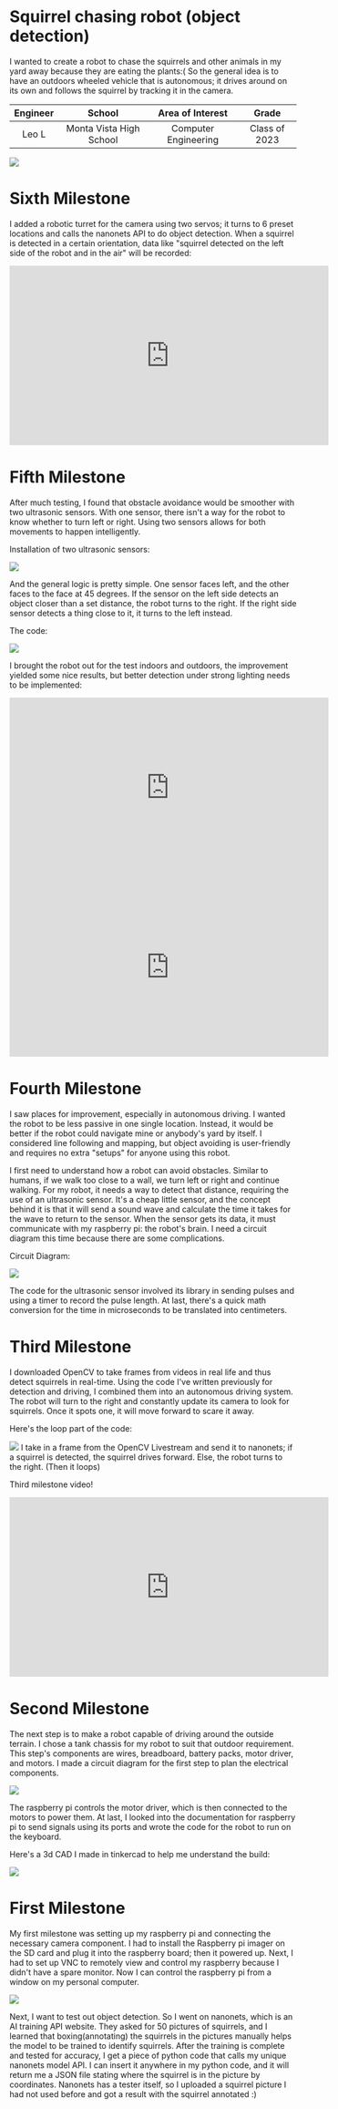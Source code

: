 ﻿# Squirrel chasing robot (object detection)
I wanted to create a robot to chase the squirrels and other animals in my yard away because they are eating the plants:( So the general idea is to have an outdoors wheeled vehicle that is autonomous; it drives around on its own and follows the squirrel by tracking it in the camera. 

| **Engineer** | **School** | **Area of Interest** | **Grade** |
|:--:|:--:|:--:|:--:|
| Leo L | Monta Vista High School | Computer Engineering| Class of 2023

<html>
  <img src=".\Squirrel\squirrel-soldier.jpg">
</html>

# Sixth Milestone
I added a robotic turret for the camera using two servos; it turns to 6 preset locations and calls the nanonets API to do object detection. When a squirrel is detected in a certain orientation, data like "squirrel detected on the left side of the robot and in the air" will be recorded: 

<iframe width="560" height="315" src="https://www.youtube.com/embed/Xa9hjKzuKOQ" title="YouTube video player" frameborder="0" allow="accelerometer; autoplay; clipboard-write; encrypted-media; gyroscope; picture-in-picture" allowfullscreen></iframe>



# Fifth Milestone

After much testing, I found that obstacle avoidance would be smoother with two ultrasonic sensors. With one sensor, there isn't a way for the robot to know whether to turn left or right. Using two sensors allows for both movements to happen intelligently. 

Installation of two ultrasonic sensors:
<html>
  <img src=".\Squirrel\robotfrontpic.jpg">
</html>

And the general logic is pretty simple. One sensor faces left, and the other faces to the face at 45 degrees. If the sensor on the left side detects an object closer than a set distance, the robot turns to the right. If the right side sensor detects a thing close to it, it turns to the left instead. 

The code:
<html>
  <img src=".\Squirrel\code2.png">
</html>

I brought the robot out for the test indoors and outdoors, the improvement yielded some nice results, but better detection under strong lighting needs to be implemented:

<iframe width="560" height="315" src="https://www.youtube.com/embed/Bq1gSsVONK4" title="YouTube video player" frameborder="0" allow="accelerometer; autoplay; clipboard-write; encrypted-media; gyroscope; picture-in-picture" allowfullscreen></iframe>

<iframe width="560" height="315" src="https://www.youtube.com/embed/FaGb18Iz-pc" title="YouTube video player" frameborder="0" allow="accelerometer; autoplay; clipboard-write; encrypted-media; gyroscope; picture-in-picture" allowfullscreen></iframe>

# Fourth Milestone

I saw places for improvement, especially in autonomous driving. I wanted the robot to be less passive in one single location. Instead, it would be better if the robot could navigate mine or anybody's yard by itself. I considered line following and mapping, but object avoiding is user-friendly and requires no extra "setups" for anyone using this robot. 

I first need to understand how a robot can avoid obstacles. Similar to humans, if we walk too close to a wall, we turn left or right and continue walking. For my robot, it needs a way to detect that distance, requiring the use of an ultrasonic sensor. It's a cheap little sensor, and the concept behind it is that it will send a sound wave and calculate the time it takes for the wave to return to the sensor. When the sensor gets its data, it must communicate with my raspberry pi: the robot's brain. I need a circuit diagram this time because there are some complications. 

Circuit Diagram:
<html>
  <img src=".\Squirrel\Untitled Sketch_bb.png">
</html>

The code for the ultrasonic sensor involved its library in sending pulses and using a timer to record the pulse length. At last, there's a quick math conversion for the time in microseconds to be translated into centimeters. 



# Third Milestone

I downloaded OpenCV to take frames from videos in real life and thus detect squirrels in real-time. Using the code I've written previously for detection and driving, I combined them into an autonomous driving system. The robot will turn to the right and constantly update its camera to look for squirrels. Once it spots one, it will move forward to scare it away. 

Here's the loop part of the code:
<html>
  <img src=".\Squirrel\code1.png">
</html>
I take in a frame from the OpenCV Livestream and send it to nanonets; if a squirrel is detected, the squirrel drives forward. Else, the robot turns to the right. (Then it loops)

Third milestone video!

<iframe width="560" height="315" src="https://www.youtube.com/embed/L_XB21rCPek" title="YouTube video player" frameborder="0" allow="accelerometer; autoplay; clipboard-write; encrypted-media; gyroscope; picture-in-picture" allowfullscreen></iframe>

# Second Milestone

The next step is to make a robot capable of driving around the outside terrain. I chose a tank chassis for my robot to suit that outdoor requirement. This step's components are wires, breadboard, battery packs, motor driver, and motors. I made a circuit diagram for the first step to plan the electrical components. 


<html>
  <img src=".\Squirrel\Circuit Sketch_bb.png">
</html>

The raspberry pi controls the motor driver, which is then connected to the motors to power them. At last, I looked into the documentation for raspberry pi to send signals using its ports and wrote the code for the robot to run on the keyboard.

Here's a 3d CAD I made in tinkercad to help me understand the build:
<html>
  <img src=".\Squirrel\2021-06-29 09-51-23_Trim.gif">
</html>



# First Milestone
  

My first milestone was setting up my raspberry pi and connecting the necessary camera component. I had to install the Raspberry pi imager on the SD card and plug it into the raspberry board; then it powered up. Next, I had to set up VNC to remotely view and control my raspberry because I didn't have a spare monitor. Now I can control the raspberry pi from a window on my personal computer. 

<html>
  <img src=".\Squirrel\nanonet.png">
</html>

Next, I want to test out object detection. So I went on nanonets, which is an AI training API website. They asked for 50 pictures of squirrels, and I learned that boxing(annotating) the squirrels in the pictures manually helps the model to be trained to identify squirrels. After the training is complete and tested for accuracy, I get a piece of python code that calls my unique nanonets model API. I can insert it anywhere in my python code, and it will return me a JSON file stating where the squirrel is in the picture by coordinates. Nanonets has a tester itself, so I uploaded a squirrel picture I had not used before and got a result with the squirrel annotated :) 

